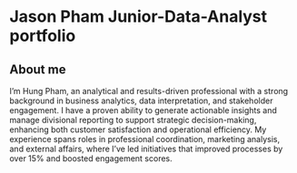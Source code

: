 # Jason Pham Junior-Data-Analyst portfolio
## About me
I’m Hung Pham, an analytical and results-driven professional with a strong background in business analytics, data interpretation, and stakeholder engagement. I have a proven ability to generate actionable insights and manage divisional reporting to support strategic decision-making, enhancing both customer satisfaction and operational efficiency. My experience spans roles in professional coordination, marketing analysis, and external affairs, where I’ve led initiatives that improved processes by over 15% and boosted engagement scores.
